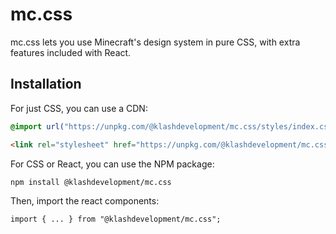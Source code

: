 # mc.css
mc.css lets you use Minecraft's design system in pure CSS, with extra features included with React.

## Installation
For just CSS, you can use a CDN:
```css
@import url("https://unpkg.com/@klashdevelopment/mc.css/styles/index.css");
```
```html
<link rel="stylesheet" href="https://unpkg.com/@klashdevelopment/mc.css/styles/index.css" />
```

For CSS or React, you can use the NPM package:
```sh
npm install @klashdevelopment/mc.css
```

Then, import the react components:
```tsx
import { ... } from "@klashdevelopment/mc.css";
```